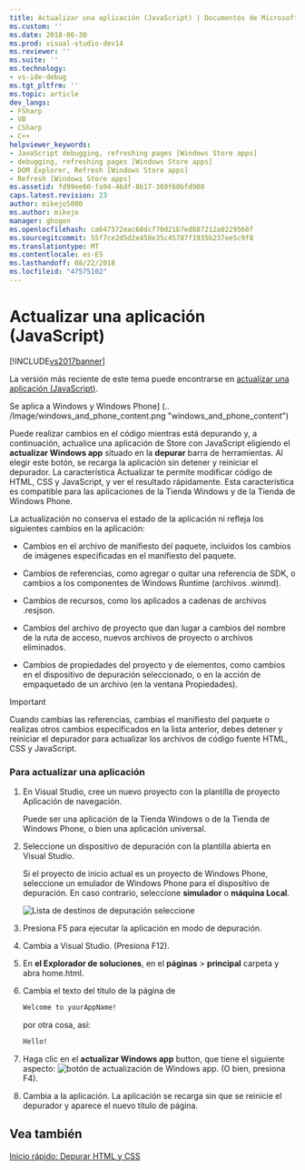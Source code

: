 ```yaml
---
title: Actualizar una aplicación (JavaScript) | Documentos de Microsoft
ms.custom: ''
ms.date: 2018-06-30
ms.prod: visual-studio-dev14
ms.reviewer: ''
ms.suite: ''
ms.technology:
- vs-ide-debug
ms.tgt_pltfrm: ''
ms.topic: article
dev_langs:
- FSharp
- VB
- CSharp
- C++
helpviewer_keywords:
- JavaScript debugging, refreshing pages [Windows Store apps]
- debugging, refreshing pages [Windows Store apps]
- DOM Explorer, Refresh [Windows Store apps]
- Refresh [Windows Store apps]
ms.assetid: fd99ee60-fa94-46df-8b17-369f60bfd908
caps.latest.revision: 23
author: mikejo5000
ms.author: mikejo
manager: ghogen
ms.openlocfilehash: ca647572eac68dcf70d21b7ed687212a0229568f
ms.sourcegitcommit: 55f7ce2d5d2e458e35c45787f1935b237ee5c9f8
ms.translationtype: MT
ms.contentlocale: es-ES
ms.lasthandoff: 08/22/2018
ms.locfileid: "47575102"
---
```

# <a name="refresh-an-app-javascript"></a>Actualizar una aplicación (JavaScript)
[!INCLUDE[vs2017banner](../includes/vs2017banner.md)]

La versión más reciente de este tema puede encontrarse en [actualizar una aplicación (JavaScript)](https://docs.microsoft.com/visualstudio/debugger/refresh-an-app-javascript).  
  
Se aplica a Windows y Windows Phone] (.. /Image/windows_and_phone_content.png "windows_and_phone_content")  
  
 Puede realizar cambios en el código mientras está depurando y, a continuación, actualice una aplicación de Store con JavaScript eligiendo el **actualizar Windows app** situado en la **depurar** barra de herramientas. Al elegir este botón, se recarga la aplicación sin detener y reiniciar el depurador. La característica Actualizar te permite modificar código de HTML, CSS y JavaScript, y ver el resultado rápidamente. Esta característica es compatible para las aplicaciones de la Tienda Windows y de la Tienda de Windows Phone.  
  
 La actualización no conserva el estado de la aplicación ni refleja los siguientes cambios en la aplicación:  
  
-   Cambios en el archivo de manifiesto del paquete, incluidos los cambios de imágenes especificadas en el manifiesto del paquete.  
  
-   Cambios de referencias, como agregar o quitar una referencia de SDK, o cambios a los componentes de Windows Runtime (archivos .winmd).  
  
-   Cambios de recursos, como los aplicados a cadenas de archivos .resjson.  
  
-   Cambios del archivo de proyecto que dan lugar a cambios del nombre de la ruta de acceso, nuevos archivos de proyecto o archivos eliminados.  
  
-   Cambios de propiedades del proyecto y de elementos, como cambios en el dispositivo de depuración seleccionado, o en la acción de empaquetado de un archivo (en la ventana Propiedades).  
  
> [!IMPORTANT]
>  Cuando cambias las referencias, cambias el manifiesto del paquete o realizas otros cambios especificados en la lista anterior, debes detener y reiniciar el depurador para actualizar los archivos de código fuente HTML, CSS y JavaScript.  
  
### <a name="to-refresh-an-app"></a>Para actualizar una aplicación  
  
1.  En Visual Studio, cree un nuevo proyecto con la plantilla de proyecto Aplicación de navegación.  
  
     Puede ser una aplicación de la Tienda Windows o de la Tienda de Windows Phone, o bien una aplicación universal.  
  
2.  Seleccione un dispositivo de depuración con la plantilla abierta en Visual Studio.  
  
     Si el proyecto de inicio actual es un proyecto de Windows Phone, seleccione un emulador de Windows Phone para el dispositivo de depuración. En caso contrario, seleccione **simulador** o **máquina Local**.  
  
     ![Lista de destinos de depuración seleccione](../debugger/media/js-select-target.png "JS_Select_Target")  
  
3.  Presiona F5 para ejecutar la aplicación en modo de depuración.  
  
4.  Cambia a Visual Studio. (Presiona F12).  
  
5.  En **el Explorador de soluciones**, en el **páginas** > **principal** carpeta y abra home.html.  
  
6.  Cambia el texto del título de la página de  
  
    ```html  
    Welcome to yourAppName!  
    ```  
  
     por otra cosa, así:  
  
    ```html  
    Hello!  
    ```  
  
7.  Haga clic en el **actualizar Windows app** button, que tiene el siguiente aspecto: ![botón de actualización de Windows app](../debugger/media/js-refresh.png "JS_Refresh"). (O bien, presiona F4).  
  
8.  Cambia a la aplicación. La aplicación se recarga sin que se reinicie el depurador y aparece el nuevo título de página.  
  
## <a name="see-also"></a>Vea también  
 [Inicio rápido: Depurar HTML y CSS](../debugger/quickstart-debug-html-and-css.md)



